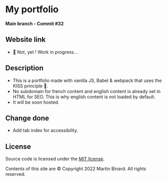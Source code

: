 # My portfolio

**Main branch - Commit #32**

## Website link

- :construction: Not, yet ! Work in progress...

## Description

- This is a portfolio made with vanilla JS, Babel & webpack that uses the KISS principle :raised_hands:.
- No subdomain for french content and english content is already set in HTML for SEO. This is why english content is not loaded by default.
- It will be soon hosted.

## Change done

- Add tab index for accessibility.

## License

Source code is licensed under the [MIT license](http://opensource.org/licenses/mit-license.php).

Contents of this site are © Copyright 2022 Martin Binard. All rights reserved.
